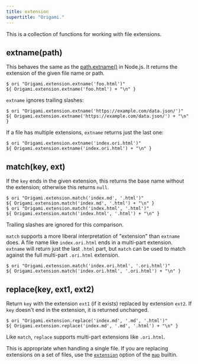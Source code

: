 ```yaml
---
title: extension
supertitle: "Origami."
---
```


This is a collection of functions for working with file extensions.

## extname(path)

This behaves the same as the [path.extname()](https://nodejs.org/api/path.html#pathextnamepath) in Node.js. It returns the extension of the given file name or path.

```console
$ ori "Origami.extension.extname('foo.html')"
${ Origami.extension.extname('foo.html') + "\n" }
```

`extname` ignores trailing slashes:

```console
$ ori "Origami.extension.extname('https://example.com/data.json/')"
${ Origami.extension.extname('https://example.com/data.json/') + "\n" }
```

If a file has multiple extensions, `extname` returns just the last one:

```console
$ ori "Origami.extension.extname('index.ori.html')"
${ Origami.extension.extname('index.ori.html') + "\n" }
```

## match(key, ext)

If the `key` ends in the given extension, this returns the base name without the extension; otherwise this returns `null`.

```console
$ ori "Origami.extension.match('index.md', '.html')"
${ Origami.extension.match('index.md', '.html') + "\n" }
$ ori "Origami.extension.match('index.html', '.html')"
${ Origami.extension.match('index.html', '.html') + "\n" }
```

Trailing slashes are ignored for this comparison.

`match` supports a more liberal interpretation of "extension" than `extname` does. A file name like `index.ori.html` ends in a multi-part extension. `extname` will return just the last `.html` part, but `match` can be used to match against the full multi-part `.ori.html` extension.

```console
$ ori "Origami.extension.match('index.ori.html', '.ori.html')"
${ Origami.extension.match('index.ori.html', '.ori.html') + "\n" }
```

## replace(key, ext1, ext2)

Return `key` with the extension `ext1` (if it exists) replaced by extension `ext2`. If `key` doesn't end in the extension, it is returned unchanged.

```console
$ ori "Origami.extension.replace('index.md', '.md', '.html')"
${ Origami.extension.replace('index.md', '.md', '.html') + "\n" }
```

Like `match`, `replace` supports multi-part extensions like `.ori.html`.

This is appropriate when handling a single file. If you are replacing extensions on a set of files, use the [`extension`](/builtins/tree/map.html#transforming-extensions) option of the [`map`](/builtins/tree/map.html) builtin.
